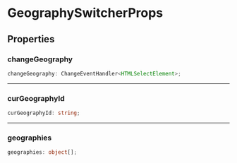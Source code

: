 # GeographySwitcherProps

## Properties

### changeGeography

```ts
changeGeography: ChangeEventHandler<HTMLSelectElement>;
```

***

### curGeographyId

```ts
curGeographyId: string;
```

***

### geographies

```ts
geographies: object[];
```
